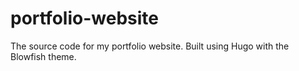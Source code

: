 # portfolio-website

The source code for my portfolio website. Built using Hugo with the Blowfish theme. 
